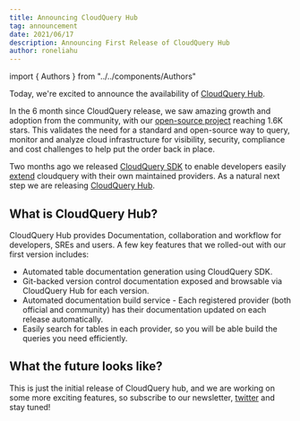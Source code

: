 ```yaml
---
title: Announcing CloudQuery Hub
tag: announcement
date: 2021/06/17
description: Announcing First Release of CloudQuery Hub
author: roneliahu
---
```


import { Authors } from "../../components/Authors"

<Authors/>


Today, we're excited to announce the availability of [CloudQuery Hub](https://hub.cloudquery.io).

In the 6 month since CloudQuery release, we saw amazing growth and adoption from the community, with our [open-source project](https://github.com/cloudquery/cloudquery) reaching 1.6K stars. This validates the need for a standard and open-source way to query, monitor and analyze cloud infrastructure for visibility, security, compliance and cost challenges to help put the order back in place.

Two months ago we released [CloudQuery SDK](https://www.cloudquery.io/blog/introducing-cloudquery-sdk) to enable developers easily [extend](https://docs.cloudquery.io/docs/developers/developing-new-provider) cloudquery with their own maintained providers. As a natural next step we are releasing [CloudQuery Hub](https://hub.cloudquery.io).


## What is CloudQuery Hub?

CloudQuery Hub provides Documentation, collaboration and workflow for developers, SREs and users. A few key features that we rolled-out with our first version includes:

- Automated table documentation generation using CloudQuery SDK.
- Git-backed version control documentation exposed and browsable via CloudQuery Hub for each version.
- Automated documentation build service - Each registered provider (both official and community) has their documentation updated on each release automatically.
- Easily search for tables in each provider, so you will be able build the queries you need efficiently.

## What the future looks like?

This is just the initial release of CloudQuery hub, and we are working on some more exciting features, so subscribe to our newsletter, [twitter](https://twitter.com/cloudqueryio) and stay tuned!

